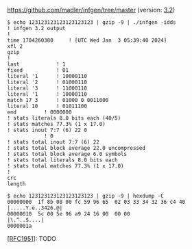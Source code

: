 <https://github.com/madler/infgen/tree/master> (version: [3.2](https://github.com/madler/infgen/commit/2d2300507d24b398dfc7482f3429cc0061726c8b))

```console
$ echo 123123123123123123123 | gzip -9 | ./infgen -idds
! infgen 3.2 output
!
time 1704260380		! [UTC Wed Jan  3 05:39:40 2024]
xfl 2
gzip
!
last			! 1
fixed			! 01
literal '1		! 10000110
literal '2		! 01000110
literal '3		! 11000110
literal '1		! 10000110
match 17 3		! 01000 0 0011000
literal 10		! 01011100
end			! 0000000
! stats literals 8.0 bits each (40/5)
! stats matches 77.3% (1 x 17.0)
! stats inout 7:7 (6) 22 0
			! 0
! stats total inout 7:7 (6) 22
! stats total block average 22.0 uncompressed
! stats total block average 6.0 symbols
! stats total literals 8.0 bits each
! stats total matches 77.3% (1 x 17.0)
!
crc
length
```

```console
$ echo 123123123123123123123 | gzip -9 | hexdump -C
00000000  1f 8b 08 00 fc 59 96 65  02 03 33 34 32 36 c4 40  |.....Y.e..3426.@|
00000010  5c 00 5e 96 a9 24 16 00  00 00                    |\.^..$....|
0000001a
```

[[RFC1951]]: TODO

[RFC1951]: https://datatracker.ietf.org/doc/html/rfc1951
